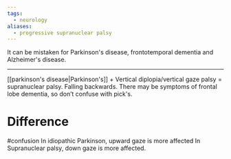 ```yaml
---
tags:
  - neurology
aliases:
  - progressive supranuclear palsy
---
```

It can be mistaken for Parkinson's disease, frontotemporal dementia and Alzheimer's disease.

---
[[parkinson's disease|Parkinson's]] + Vertical diplopia/vertical gaze palsy = supranuclear palsy.
Falling backwards.
There may be symptoms of frontal lobe dementia, so don’t confuse with pick's. 
# Difference 
#confusion 
In idiopathic Parkinson, upward gaze is more affected
In Supranuclear palsy, down gaze is more affected.

